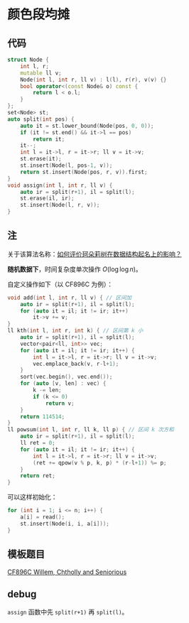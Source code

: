 # 颜色段均摊

## 代码

```cpp
struct Node {
    int l, r;
    mutable ll v;
    Node(int l, int r, ll v) : l(l), r(r), v(v) {}
    bool operator<(const Node& o) const {
        return l < o.l;
    }
};
set<Node> st;
auto split(int pos) {
    auto it = st.lower_bound(Node(pos, 0, 0));
    if (it != st.end() && it->l == pos)
        return it;
    it--;
    int l = it->l, r = it->r; ll v = it->v;
    st.erase(it);
    st.insert(Node(l, pos-1, v));
    return st.insert(Node(pos, r, v)).first;
}
void assign(int l, int r, ll v) {
    auto ir = split(r+1), il = split(l);
    st.erase(il, ir);
    st.insert(Node(l, r, v));
}
```

## 注

关于该算法名称：[如何评价珂朵莉树在数据结构起名上的影响？](https://www.zhihu.com/question/377469286/answer/1300857543)

**随机数据下**，时间复杂度单次操作 $O(\log \log n)$。

自定义操作如下（以 CF896C 为例）：

```cpp
void add(int l, int r, ll v) { // 区间加
    auto ir = split(r+1), il = split(l);
    for (auto it = il; it != ir; it++)
        it->v += v;
}
ll kth(int l, int r, int k) { // 区间第 k 小
    auto ir = split(r+1), il = split(l);
    vector<pair<ll, int>> vec;
    for (auto it = il; it != ir; it++) {
        int l = it->l, r = it->r; ll v = it->v;
        vec.emplace_back(v, r-l+1);
    }
    sort(vec.begin(), vec.end());
    for (auto [v, len] : vec) {
        k -= len;
        if (k <= 0)
            return v;
    }
    return 114514;
}
ll powsum(int l, int r, ll k, ll p) { // 区间 k 次方和
    auto ir = split(r+1), il = split(l);
    ll ret = 0;
    for (auto it = il; it != ir; it++) {
        int l = it->l, r = it->r; ll v = it->v;
        (ret += qpow(v % p, k, p) * (r-l+1)) %= p;
    }
    return ret;
}
```

可以这样初始化：

```cpp
for (int i = 1; i <= n; i++) {
    a[i] = read();
    st.insert(Node(i, i, a[i]));
}
```

## 模板题目

[CF896C Willem, Chtholly and Seniorious](https://www.luogu.com.cn/problem/CF896C)

## debug

`assign` 函数中先 `split(r+1)` 再 `split(l)`。